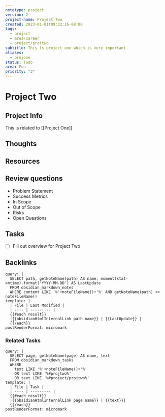 ```yaml
---
notetype: project
version: 2
project-name: Project Two
created: 2023-01-01T09:32:16-08:00
tags:
  - project
  - area/career
  - project/projtwo
subtitle: This is project one which is very important
aliases:
  - projone
status: Todo
area: Fun
priority: "3"
---
```


# Project Two

## Project Info

This is related to [[Project One]]

## Thoughts

## Resources

## Review questions

- Problem Statement
- Success Metrics
- In Scope
- Out of Scope
- Risks
- Open Questions

## Tasks

- [ ] Fill out overview for Project Two

## Backlinks

```qatt
query: |
  SELECT path, getNoteName(path) AS name, moment(stat->mtime).format('YYYY-MM-DD') AS LastUpdate
  FROM obsidian_markdown_notes
  WHERE content LIKE '%'+noteFileName()+'%' AND getNoteName(path) <> noteFileName()
template: | 
  | File | Last Modified |
  | ---- | --------- |
  {{#each result}}
  |{{obsidianHtmlInternalLink path name}} | {{LastUpdate}} |
  {{/each}} 
postRenderFormat: micromark
```

### Related Tasks

```qatt
query: |
  SELECT page, getNoteName(page) AS name, text
  FROM obsidian_markdown_tasks
  WHERE 
    text LIKE '%'+noteFileName()+'%' 
    OR text LIKE '%#projtwo%'
    OR text LIKE '%#project/projtwo%'
template: | 
  | File | Task |
  | ---- | --------- |
  {{#each result}}
  |{{obsidianHtmlInternalLink page name}} | {{text}}|
  {{/each}} 
postRenderFormat: micromark
```
